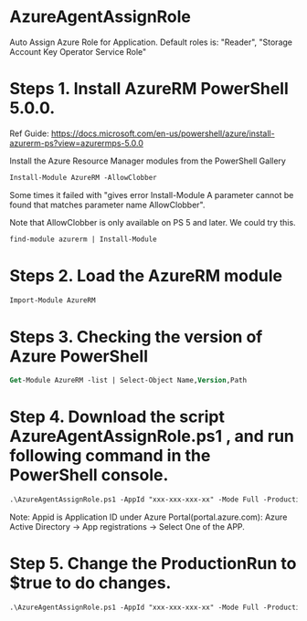 # AzureAgentAssignRole
Auto  Assign Azure Role  for Application. 
Default roles is:
"Reader",
"Storage Account Key Operator Service Role"

# Steps 1. Install AzureRM PowerShell 5.0.0.
Ref Guide:
https://docs.microsoft.com/en-us/powershell/azure/install-azurerm-ps?view=azurermps-5.0.0

Install the Azure Resource Manager modules from the PowerShell Gallery
```ps
Install-Module AzureRM -AllowClobber
```
Some times it failed with  "gives error Install-Module A parameter cannot be found that matches parameter name AllowClobber".

Note that AllowClobber is only available on PS 5  and later.
We could try this.
```ps
find-module azurerm | Install-Module
```

# Steps 2. Load the AzureRM module
```ps
Import-Module AzureRM
```

# Steps 3. Checking the version of Azure PowerShell
```ps
Get-Module AzureRM -list | Select-Object Name,Version,Path
```

# Step 4. Download the script AzureAgentAssignRole.ps1 , and run following command in the PowerShell console.
```ps
.\AzureAgentAssignRole.ps1 -AppId "xxx-xxx-xxx-xx" -Mode Full -ProductionRun $false -Login $true -YesToAll $true -Log $true
```
Note: Appid is Application ID under Azure Portal(portal.azure.com):
Azure Active Directory -> App registrations -> Select One of the APP.

# Step 5. Change the ProductionRun to $true to do changes.
```ps
.\AzureAgentAssignRole.ps1 -AppId "xxx-xxx-xxx-xx" -Mode Full -ProductionRun $true -Login $true -YesToAll $true -Log $true
```
